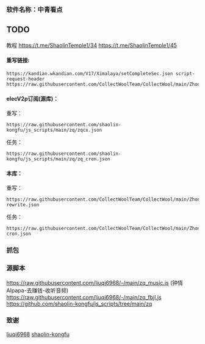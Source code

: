### 软件名称：中青看点 

## TODO
教程
https://t.me/ShaolinTemple1/34
https://t.me/ShaolinTemple1/45

#### 重写链接:  
```
https://kandian.wkandian.com/V17/Ximalaya/setCompleteSec.json script-request-header https://raw.githubusercontent.com/CollectWoolTeam/CollectWool/main/ZhongQingKanDian/zq_music.js  
```

#### elecV2p订阅(源库)：

重写：
```
https://raw.githubusercontent.com/shaolin-kongfu/js_scripts/main/zq/zqcx.json
```
任务：
```
https://raw.githubusercontent.com/shaolin-kongfu/js_scripts/main/zq/zq_cron.json
```

#### 本库：
重写：
```
https://raw.githubusercontent.com/CollectWoolTeam/CollectWool/main/ZhongQingKanDian/zq-rewrite.json
```
任务：
```
https://raw.githubusercontent.com/CollectWoolTeam/CollectWool/main/ZhongQingKanDian/zq-cron.json
```
### 抓包


### 源脚本
 https://raw.githubusercontent.com/liuqi6968/-/main/zq_music.js (钟情AIpapa-去赚钱-收听音频)
 https://raw.githubusercontent.com/liuqi6968/-/main/zq_fbjl.js 
 https://github.com/shaolin-kongfu/js_scripts/tree/main/zq
### 致谢
[liuqi6968](https://github.com/liuqi6968)
[shaolin-kongfu](https://github.com/shaolin-kongfu)
